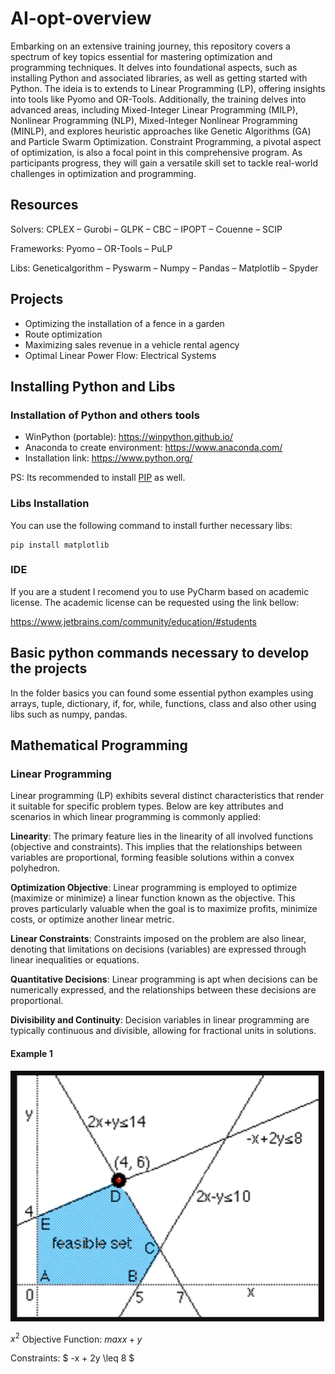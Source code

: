 # AI-opt-overview

Embarking on an extensive training journey, this repository covers a spectrum of key topics essential for mastering optimization and programming techniques. It delves into foundational aspects, such as installing Python and associated libraries, as well as getting started with Python. The ideia is to extends to Linear Programming (LP), offering insights into tools like Pyomo and OR-Tools. Additionally, the training delves into advanced areas, including Mixed-Integer Linear Programming (MILP), Nonlinear Programming (NLP), Mixed-Integer Nonlinear Programming (MINLP), and explores heuristic approaches like Genetic Algorithms (GA) and Particle Swarm Optimization. Constraint Programming, a pivotal aspect of optimization, is also a focal point in this comprehensive program. As participants progress, they will gain a versatile skill set to tackle real-world challenges in optimization and programming.

## Resources

Solvers: CPLEX – Gurobi – GLPK – CBC – IPOPT – Couenne – SCIP

Frameworks: Pyomo – OR-Tools – PuLP

Libs: Geneticalgorithm – Pyswarm – Numpy – Pandas – Matplotlib – Spyder

## Projects

- Optimizing the installation of a fence in a garden
- Route optimization
- Maximizing sales revenue in a vehicle rental agency
- Optimal Linear Power Flow: Electrical Systems

## Installing Python and Libs

### Installation of Python and others tools
- WinPython (portable): https://winpython.github.io/
- Anaconda to create environment: https://www.anaconda.com/
- Installation link: https://www.python.org/

PS: Its recommended to install [PIP](https://pip.pypa.io/en/stable/installation/) as well.

### Libs Installation
You can use the following command to install further necessary libs:
```
pip install matplotlib
```

### IDE
If you are a student I recomend you to use PyCharm based on academic license. The academic license can be requested using the link bellow:

https://www.jetbrains.com/community/education/#students

## Basic python commands necessary to develop the projects

In the folder basics you can found some essential python examples using arrays, tuple, dictionary, if, for, while, functions, class  and also other using libs such as numpy, pandas.

## Mathematical Programming

### Linear Programming

Linear programming (LP) exhibits several distinct characteristics that render it suitable for specific problem types. Below are key attributes and scenarios in which linear programming is commonly applied:

**Linearity**: The primary feature lies in the linearity of all involved functions (objective and constraints). This implies that the relationships between variables are proportional, forming feasible solutions within a convex polyhedron.

**Optimization Objective**: Linear programming is employed to optimize (maximize or minimize) a linear function known as the objective. This proves particularly valuable when the goal is to maximize profits, minimize costs, or optimize another linear metric.

**Linear Constraints**: Constraints imposed on the problem are also linear, denoting that limitations on decisions (variables) are expressed through linear inequalities or equations.

**Quantitative Decisions**: Linear programming is apt when decisions can be numerically expressed, and the relationships between these decisions are proportional.

**Divisibility and Continuity**: Decision variables in linear programming are typically continuous and divisible, allowing for fractional units in solutions.

#### Example 1

![img.png](img.png)

$x^2$
Objective Function: $max x + y$

Constraints: $ -x + 2y \leq 8 $

